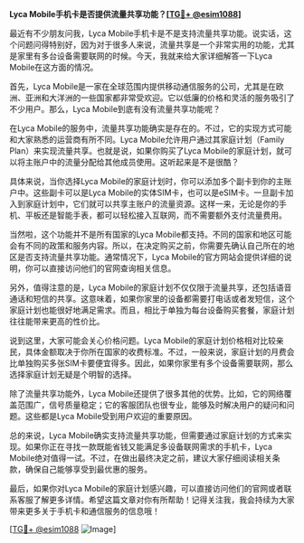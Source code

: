 **Lyca Mobile手机卡是否提供流量共享功能？[[TG💪+ @esim1088](https://t.me/s/esim1088)]**

最近有不少朋友问我，Lyca Mobile手机卡是不是支持流量共享功能。说实话，这个问题问得特别好，因为对于很多人来说，流量共享是一个非常实用的功能，尤其是家里有多台设备需要联网的时候。今天，我就来给大家详细解答一下Lyca Mobile在这方面的情况。

首先，Lyca Mobile是一家在全球范围内提供移动通信服务的公司，尤其是在欧洲、亚洲和大洋洲的一些国家都非常受欢迎。它以低廉的价格和灵活的服务吸引了不少用户。那么，Lyca Mobile到底有没有流量共享功能呢？

在Lyca Mobile的服务中，流量共享功能确实是存在的。不过，它的实现方式可能和大家熟悉的运营商有所不同。Lyca Mobile允许用户通过其家庭计划（Family Plan）来实现流量共享。也就是说，如果你购买了Lyca Mobile的家庭计划，就可以将主账户中的流量分配给其他成员使用。这听起来是不是很酷？

具体来说，当你选择Lyca Mobile的家庭计划时，你可以添加多个副卡到你的主账户中。这些副卡可以是Lyca Mobile的实体SIM卡，也可以是eSIM卡。一旦副卡加入到家庭计划中，它们就可以共享主账户的流量资源。这样一来，无论是你的手机、平板还是智能手表，都可以轻松接入互联网，而不需要额外支付流量费用。

当然啦，这个功能并不是所有国家的Lyca Mobile都支持。不同的国家和地区可能会有不同的政策和服务内容。所以，在决定购买之前，你需要先确认自己所在的地区是否支持流量共享功能。通常情况下，Lyca Mobile的官方网站会提供详细的说明，你可以直接访问他们的官网查询相关信息。

另外，值得注意的是，Lyca Mobile的家庭计划不仅仅限于流量共享，还包括语音通话和短信的共享。这意味着，如果你家里的设备都需要打电话或者发短信，这个家庭计划也能很好地满足需求。而且，相比于单独为每台设备购买套餐，家庭计划往往能带来更高的性价比。

说到这里，大家可能会关心价格问题。Lyca Mobile的家庭计划价格相对比较亲民，具体金额取决于你所在国家的收费标准。不过，一般来说，家庭计划的月费会比单独购买多张SIM卡要便宜得多。因此，如果你家里有多个设备需要联网，那么选择家庭计划无疑是个明智的选择。

除了流量共享功能外，Lyca Mobile还提供了很多其他的优势。比如，它的网络覆盖范围广，信号质量稳定；它的客服团队也很专业，能够及时解决用户的疑问和问题。这些都是Lyca Mobile受到用户欢迎的重要原因。

总的来说，Lyca Mobile确实支持流量共享功能，但需要通过家庭计划的方式来实现。如果你正在寻找一款既能省钱又能满足多设备联网需求的手机卡，Lyca Mobile绝对值得一试。不过，在做出最终决定之前，建议大家仔细阅读相关条款，确保自己能够享受到最优惠的服务。

最后，如果你对Lyca Mobile的家庭计划感兴趣，可以直接访问他们的官网或者联系客服了解更多详情。希望这篇文章对你有所帮助！记得关注我，我会持续为大家带来更多关于手机卡和通信服务的信息哦！

[[TG💪+ @esim1088](https://t.me/s/esim1088) ![Image](https://i.postimg.cc/4NQfJmqS/Snipaste-2025-05-13-00-14-12.png)]